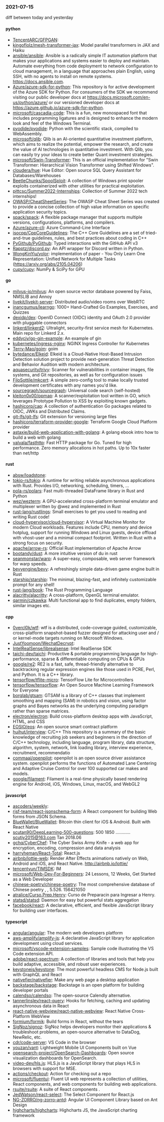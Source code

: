 ### 2021-07-15
diff between today and yesterday

#### python
* [TencentARC/GFPGAN](https://github.com/TencentARC/GFPGAN): 
* [kingoflolz/mesh-transformer-jax](https://github.com/kingoflolz/mesh-transformer-jax): Model parallel transformers in JAX and Haiku
* [ansible/ansible](https://github.com/ansible/ansible): Ansible is a radically simple IT automation platform that makes your applications and systems easier to deploy and maintain. Automate everything from code deployment to network configuration to cloud management, in a language that approaches plain English, using SSH, with no agents to install on remote systems. https://docs.ansible.com.
* [Azure/azure-sdk-for-python](https://github.com/Azure/azure-sdk-for-python): This repository is for active development of the Azure SDK for Python. For consumers of the SDK we recommend visiting our public developer docs at https://docs.microsoft.com/en-us/python/azure/ or our versioned developer docs at https://azure.github.io/azure-sdk-for-python.
* [microsoft/cascadia-code](https://github.com/microsoft/cascadia-code): This is a fun, new monospaced font that includes programming ligatures and is designed to enhance the modern look and feel of the Windows Terminal.
* [pyodide/pyodide](https://github.com/pyodide/pyodide): Python with the scientific stack, compiled to WebAssembly.
* [microsoft/qlib](https://github.com/microsoft/qlib): Qlib is an AI-oriented quantitative investment platform, which aims to realize the potential, empower the research, and create the value of AI technologies in quantitative investment. With Qlib, you can easily try your ideas to create better Quant investment strategies.
* [microsoft/Swin-Transformer](https://github.com/microsoft/Swin-Transformer): This is an official implementation for "Swin Transformer: Hierarchical Vision Transformer using Shifted Windows".
* [cloudera/hue](https://github.com/cloudera/hue): Hue Editor: Open source SQL Query Assistant for Databases/Warehouses
* [BeetleChunks/SpoolSploit](https://github.com/BeetleChunks/SpoolSploit): A collection of Windows print spooler exploits containerized with other utilities for practical exploitation.
* [pittcsc/Summer2022-Internships](https://github.com/pittcsc/Summer2022-Internships): Collection of Summer 2022 tech internships!
* [OWASP/CheatSheetSeries](https://github.com/OWASP/CheatSheetSeries): The OWASP Cheat Sheet Series was created to provide a concise collection of high value information on specific application security topics.
* [spack/spack](https://github.com/spack/spack): A flexible package manager that supports multiple versions, configurations, platforms, and compilers.
* [Azure/azure-cli](https://github.com/Azure/azure-cli): Azure Command-Line Interface
* [isocpp/CppCoreGuidelines](https://github.com/isocpp/CppCoreGuidelines): The C++ Core Guidelines are a set of tried-and-true guidelines, rules, and best practices about coding in C++
* [PyGithub/PyGithub](https://github.com/PyGithub/PyGithub): Typed interactions with the GitHub API v3
* [Rapptz/discord.py](https://github.com/Rapptz/discord.py): An API wrapper for Discord written in Python.
* [WongKinYiu/yolor](https://github.com/WongKinYiu/yolor): implementation of paper - You Only Learn One Representation: Unified Network for Multiple Tasks (https://arxiv.org/abs/2105.04206)
* [cupy/cupy](https://github.com/cupy/cupy): NumPy & SciPy for GPU

#### go
* [milvus-io/milvus](https://github.com/milvus-io/milvus): An open source vector database powered by Faiss, NMSLIB and Annoy
* [livekit/livekit-server](https://github.com/livekit/livekit-server): Distributed audio/video rooms over WebRTC
* [inancgumus/learngo](https://github.com/inancgumus/learngo): 1000+ Hand-Crafted Go Examples, Exercises, and Quizzes
* [dexidp/dex](https://github.com/dexidp/dex): OpenID Connect (OIDC) identity and OAuth 2.0 provider with pluggable connectors
* [linkerd/linkerd2](https://github.com/linkerd/linkerd2): Ultralight, security-first service mesh for Kubernetes. Main repo for Linkerd 2.x.
* [eddycjy/go-gin-example](https://github.com/eddycjy/go-gin-example): An example of gin
* [kubernetes/ingress-nginx](https://github.com/kubernetes/ingress-nginx): NGINX Ingress Controller for Kubernetes
* [Terry-Mao/goim](https://github.com/Terry-Mao/goim): goim
* [bytedance/Elkeid](https://github.com/bytedance/Elkeid): Elkeid is a Cloud-Native Host-Based Intrusion Detection solution project to provide next-generation Threat Detection and Behavior Audition with modern architecture.
* [aquasecurity/trivy](https://github.com/aquasecurity/trivy): Scanner for vulnerabilities in container images, file systems, and Git repositories, as well as for configuration issues
* [FiloSottile/mkcert](https://github.com/FiloSottile/mkcert): A simple zero-config tool to make locally trusted development certificates with any names you'd like.
* [sourcegraph/sourcegraph](https://github.com/sourcegraph/sourcegraph): Universal code search (self-hosted)
* [kleiton0x00/ppmap](https://github.com/kleiton0x00/ppmap): A scanner/exploitation tool written in GO, which leverages Prototype Pollution to XSS by exploiting known gadgets.
* [hashicorp/cap](https://github.com/hashicorp/cap): A collection of authentication Go packages related to OIDC, JWKs and Distributed Claims.
* [git-lfs/git-lfs](https://github.com/git-lfs/git-lfs): Git extension for versioning large files
* [hashicorp/terraform-provider-google](https://github.com/hashicorp/terraform-provider-google): Terraform Google Cloud Platform provider
* [astaxie/build-web-application-with-golang](https://github.com/astaxie/build-web-application-with-golang): A golang ebook intro how to build a web with golang
* [valyala/fasthttp](https://github.com/valyala/fasthttp): Fast HTTP package for Go. Tuned for high performance. Zero memory allocations in hot paths. Up to 10x faster than net/http

#### rust
* [absw/loadstone](https://github.com/absw/loadstone): 
* [tokio-rs/tokio](https://github.com/tokio-rs/tokio): A runtime for writing reliable asynchronous applications with Rust. Provides I/O, networking, scheduling, timers, ...
* [pola-rs/polars](https://github.com/pola-rs/polars): Fast multi-threaded DataFrame library in Rust and Python
* [wez/wezterm](https://github.com/wez/wezterm): A GPU-accelerated cross-platform terminal emulator and multiplexer written by @wez and implemented in Rust
* [rust-lang/rustlings](https://github.com/rust-lang/rustlings):  Small exercises to get you used to reading and writing Rust code!
* [cloud-hypervisor/cloud-hypervisor](https://github.com/cloud-hypervisor/cloud-hypervisor): A Virtual Machine Monitor for modern Cloud workloads. Features include CPU, memory and device hotplug, support for running Windows and Linux guests, device offload with vhost-user and a minimal compact footprint. Written in Rust with a strong focus on security.
* [apache/arrow-rs](https://github.com/apache/arrow-rs): Official Rust implementation of Apache Arrow
* [bootandy/dust](https://github.com/bootandy/dust): A more intuitive version of du in rust
* [seanmonstar/warp](https://github.com/seanmonstar/warp): A super-easy, composable, web server framework for warp speeds.
* [bevyengine/bevy](https://github.com/bevyengine/bevy): A refreshingly simple data-driven game engine built in Rust
* [starship/starship](https://github.com/starship/starship):  The minimal, blazing-fast, and infinitely customizable prompt for any shell!
* [rust-lang/book](https://github.com/rust-lang/book): The Rust Programming Language
* [alacritty/alacritty](https://github.com/alacritty/alacritty): A cross-platform, OpenGL terminal emulator.
* [qarmin/czkawka](https://github.com/qarmin/czkawka): Multi functional app to find duplicates, empty folders, similar images etc.

#### cpp
* [0vercl0k/wtf](https://github.com/0vercl0k/wtf): wtf is a distributed, code-coverage guided, customizable, cross-platform snapshot-based fuzzer designed for attacking user and / or kernel-mode targets running on Microsoft Windows.
* [JustYoomoon/WechatDecrypt](https://github.com/JustYoomoon/WechatDecrypt): 
* [IntelRealSense/librealsense](https://github.com/IntelRealSense/librealsense): Intel RealSense SDK
* [taichi-dev/taichi](https://github.com/taichi-dev/taichi): Productive & portable programming language for high-performance, sparse & differentiable computing on CPUs & GPUs
* [google/re2](https://github.com/google/re2): RE2 is a fast, safe, thread-friendly alternative to backtracking regular expression engines like those used in PCRE, Perl, and Python. It is a C++ library.
* [tensorflow/tflite-micro](https://github.com/tensorflow/tflite-micro): TensorFlow Lite for Microcontrollers
* [tensorflow/tensorflow](https://github.com/tensorflow/tensorflow): An Open Source Machine Learning Framework for Everyone
* [borglab/gtsam](https://github.com/borglab/gtsam): GTSAM is a library of C++ classes that implement smoothing and mapping (SAM) in robotics and vision, using factor graphs and Bayes networks as the underlying computing paradigm rather than sparse matrices.
* [electron/electron](https://github.com/electron/electron): Build cross-platform desktop apps with JavaScript, HTML, and CSS
* [EOSIO/eos](https://github.com/EOSIO/eos): An open source smart contract platform
* [huihut/interview](https://github.com/huihut/interview):  C/C++ This repository is a summary of the basic knowledge of recruiting job seekers and beginners in the direction of C/C++ technology, including language, program library, data structure, algorithm, system, network, link loading library, interview experience, recruitment, recommendatio
* [commaai/openpilot](https://github.com/commaai/openpilot): openpilot is an open source driver assistance system. openpilot performs the functions of Automated Lane Centering and Adaptive Cruise Control for over 100 supported car makes and models.
* [google/filament](https://github.com/google/filament): Filament is a real-time physically based rendering engine for Android, iOS, Windows, Linux, macOS, and WebGL2

#### javascript
* [ascoders/weekly](https://github.com/ascoders/weekly): 
* [rjsf-team/react-jsonschema-form](https://github.com/rjsf-team/react-jsonschema-form): A React component for building Web forms from JSON Schema.
* [BlueWallet/BlueWallet](https://github.com/BlueWallet/BlueWallet): Bitcoin thin client for iOS & Android. Built with React Native
* [scutan90/DeepLearning-500-questions](https://github.com/scutan90/DeepLearning-500-questions): 500 1850 ............ scutjy2015@163.com  Tan 2018.06
* [gchq/CyberChef](https://github.com/gchq/CyberChef): The Cyber Swiss Army Knife - a web app for encryption, encoding, compression and data analysis
* [harryheman/React-Total](https://github.com/harryheman/React-Total):    React.js        
* [airbnb/lottie-web](https://github.com/airbnb/lottie-web): Render After Effects animations natively on Web, Android and iOS, and React Native. http://airbnb.io/lottie/
* [tencentyun/TIMSDK](https://github.com/tencentyun/TIMSDK):  IM 
* [microsoft/Web-Dev-For-Beginners](https://github.com/microsoft/Web-Dev-For-Beginners): 24 Lessons, 12 Weeks, Get Started as a Web Developer
* [chinese-poetry/chinese-poetry](https://github.com/chinese-poetry/chinese-poetry): The most comprehensive database of Chinese poetry , , 5.526. 156421050
* [atralice/Curso.Prep.Henry](https://github.com/atralice/Curso.Prep.Henry): Curso de Preparacin para Ingresar a Henry.
* [statsd/statsd](https://github.com/statsd/statsd): Daemon for easy but powerful stats aggregation
* [facebook/react](https://github.com/facebook/react): A declarative, efficient, and flexible JavaScript library for building user interfaces.

#### typescript
* [angular/angular](https://github.com/angular/angular): The modern web developers platform
* [aws-amplify/amplify-js](https://github.com/aws-amplify/amplify-js): A declarative JavaScript library for application development using cloud services.
* [microsoft/vscode-extension-samples](https://github.com/microsoft/vscode-extension-samples): Sample code illustrating the VS Code extension API.
* [adobe/react-spectrum](https://github.com/adobe/react-spectrum): A collection of libraries and tools that help you build adaptive, accessible, and robust user experiences.
* [keystonejs/keystone](https://github.com/keystonejs/keystone): The most powerful headless CMS for Node.js  built with GraphQL and React
* [nativefier/nativefier](https://github.com/nativefier/nativefier): Make any web page a desktop application
* [backstage/backstage](https://github.com/backstage/backstage): Backstage is an open platform for building developer portals
* [calendso/calendso](https://github.com/calendso/calendso): The open-source Calendly alternative.
* [tannerlinsley/react-query](https://github.com/tannerlinsley/react-query):  Hooks for fetching, caching and updating asynchronous data in React
* [react-native-webview/react-native-webview](https://github.com/react-native-webview/react-native-webview): React Native Cross-Platform WebView
* [formium/formik](https://github.com/formium/formik): Build forms in React, without the tears 
* [SigNoz/signoz](https://github.com/SigNoz/signoz): SigNoz helps developers monitor their applications & troubleshoot problems, an open-source alternative to DataDog, NewRelic, etc.  
* [cdr/code-server](https://github.com/cdr/code-server): VS Code in the browser
* [youzan/vant](https://github.com/youzan/vant): Lightweight Mobile UI Components built on Vue
* [opensearch-project/OpenSearch-Dashboards](https://github.com/opensearch-project/OpenSearch-Dashboards): Open source visualization dashboards for OpenSearch.
* [video-dev/hls.js](https://github.com/video-dev/hls.js): HLS.js is a JavaScript library that plays HLS in browsers with support for MSE.
* [actions/checkout](https://github.com/actions/checkout): Action for checking out a repo
* [microsoft/fluentui](https://github.com/microsoft/fluentui): Fluent UI web represents a collection of utilities, React components, and web components for building web applications.
* [rsuite/rsuite](https://github.com/rsuite/rsuite):  A suite of React components .
* [JedWatson/react-select](https://github.com/JedWatson/react-select): The Select Component for React.js
* [NG-ZORRO/ng-zorro-antd](https://github.com/NG-ZORRO/ng-zorro-antd): Angular UI Component Library based on Ant Design
* [highcharts/highcharts](https://github.com/highcharts/highcharts): Highcharts JS, the JavaScript charting framework
